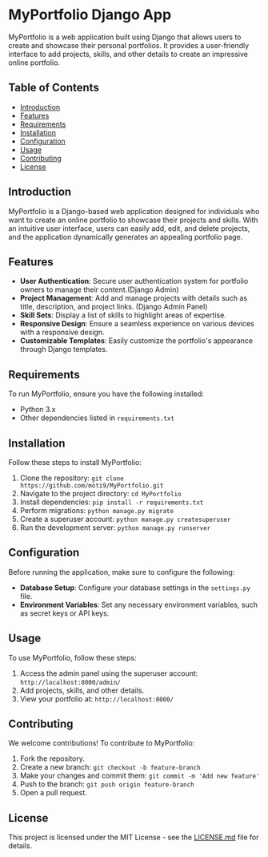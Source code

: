 # MyPortfolio Django App

MyPortfolio is a web application built using Django that allows users to create and showcase their personal portfolios. It provides a user-friendly interface to add projects, skills, and other details to create an impressive online portfolio.

## Table of Contents

- [Introduction](#introduction)
- [Features](#features)
- [Requirements](#requirements)
- [Installation](#installation)
- [Configuration](#configuration)
- [Usage](#usage)
- [Contributing](#contributing)
- [License](#license)

## Introduction

MyPortfolio is a Django-based web application designed for individuals who want to create an online portfolio to showcase their projects and skills. With an intuitive user interface, users can easily add, edit, and delete projects, and the application dynamically generates an appealing portfolio page.

## Features

- **User Authentication**: Secure user authentication system for portfolio owners to manage their content.(Django Admin)
- **Project Management**: Add and manage projects with details such as title, description, and project links. (Django Admin Panel)
- **Skill Sets**: Display a list of skills to highlight areas of expertise.
- **Responsive Design**: Ensure a seamless experience on various devices with a responsive design.
- **Customizable Templates**: Easily customize the portfolio's appearance through Django templates.

## Requirements

To run MyPortfolio, ensure you have the following installed:

- Python 3.x
- Other dependencies listed in `requirements.txt`

## Installation

Follow these steps to install MyPortfolio:

1. Clone the repository: `git clone https://github.com/moti9/MyPortfolio.git`
2. Navigate to the project directory: `cd MyPortfolio`
3. Install dependencies: `pip install -r requirements.txt`
4. Perform migrations: `python manage.py migrate`
5. Create a superuser account: `python manage.py createsuperuser`
6. Run the development server: `python manage.py runserver`

## Configuration

Before running the application, make sure to configure the following:

- **Database Setup**: Configure your database settings in the `settings.py` file.
- **Environment Variables**: Set any necessary environment variables, such as secret keys or API keys.

## Usage

To use MyPortfolio, follow these steps:

1. Access the admin panel using the superuser account: `http://localhost:8000/admin/`
2. Add projects, skills, and other details.
3. View your portfolio at: `http://localhost:8000/`

## Contributing

We welcome contributions! To contribute to MyPortfolio:

1. Fork the repository.
2. Create a new branch: `git checkout -b feature-branch`
3. Make your changes and commit them: `git commit -m 'Add new feature'`
4. Push to the branch: `git push origin feature-branch`
5. Open a pull request.

## License

This project is licensed under the MIT License - see the [LICENSE.md](LICENSE.md) file for details.
